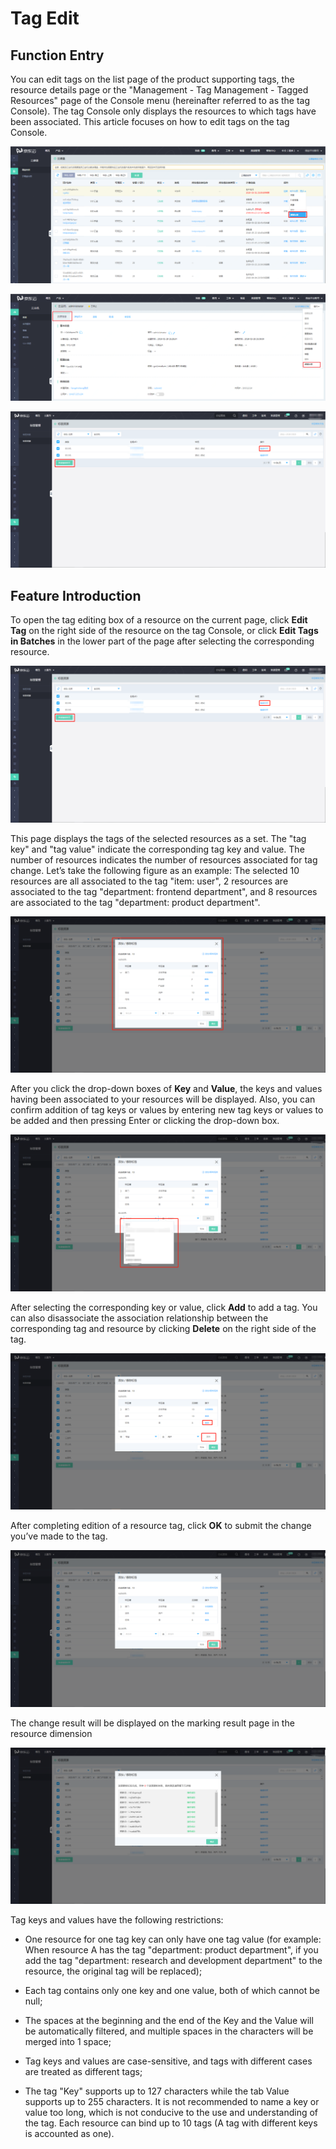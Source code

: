 # Tag Edit

## Function Entry
You can edit tags on the list page of the product supporting tags, the resource details page or the "Management - Tag Management - Tagged Resources" page of the Console menu (hereinafter referred to as the tag Console). The tag Console only displays the resources to which tags have been associated. This article focuses on how to edit tags on the tag Console.

![editbutton-resource](../../../../image/Tag/tagresource/editbutton-resource.png)

                                                

![editbutton-detail](../../../../image/Tag/tagresource/editbutton-detail.png)

                                                    

![batch-edit-tag](../../../../image/Tag/tagresource/batch-edit-tag.png)

                                                          
## Feature Introduction
To open the tag editing box of a resource on the current page, click **Edit Tag** on the right side of the resource on the tag Console, or click **Edit Tags in Batches** in the lower part of the page after selecting the corresponding resource.

![batch-edit-tag](../../../../image/Tag/tagresource/batch-edit-tag.png)

This page displays the tags of the selected resources as a set. The "tag key" and "tag value" indicate the corresponding tag key and value. The number of resources indicates the number of resources associated for tag change. Let’s take the following figure as an example: The selected 10 resources are all associated to the tag "item: user", 2 resources are associated to the tag "department: frontend department", and 8 resources are associated to the tag "department: product department".

![batch-edit-tag3](../../../../image/Tag/tagresource/batch-edit-tag3.png)

After you click the drop-down boxes of **Key** and **Value**, the keys and values having been associated to your resources will be displayed. Also, you can confirm addition of tag keys or values by entering new tag keys or values to be added and then pressing Enter or clicking the drop-down box.

![batch-edit-tag4](../../../../image/Tag/tagresource/batch-edit-tag4.png)

After selecting the corresponding key or value, click **Add** to add a tag. You can also disassociate the association relationship between the corresponding tag and resource by clicking **Delete** on the right side of the tag.

![batch-edit-tag5](../../../../image/Tag/tagresource/batch-edit-tag5.png)

After completing edition of a resource tag, click **OK** to submit the change you’ve made to the tag.

![batch-edit-tag6](../../../../image/Tag/tagresource/batch-edit-tag6.png)

The change result will be displayed on the marking result page in the resource dimension

![batch-edit-tag7](../../../../image/Tag/tagresource/batch-edit-tag7.png)



Tag keys and values have the following restrictions:

- One resource for one tag key can only have one tag value (for example: When resource A has the tag "department: product department", if you add the tag "department: research and development department" to the resource, the original tag will be replaced);

- Each tag contains only one key and one value, both of which cannot be null;

- The spaces at the beginning and the end of the Key and the Value will be automatically filtered, and multiple spaces in the characters will be merged into 1 space;

- Tag keys and values are case-sensitive, and tags with different cases are treated as different tags;

- The tag "Key" supports up to 127 characters while the tab Value supports up to 255 characters. It is not recommended to name a key or value too long, which is not conducive to the use and understanding of the tag. Each resource can bind up to 10 tags (A tag with different keys is accounted as one).


